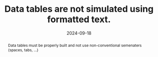 ---
Rubrique: Structure and Code
title: Data tables are not simulated using formatted text.
abstract: Data tables must be properly built and not use non-conventional semenaters (spaces, tabs, ...)
categories:
  - Structure and Code
agrege: O4240-E079
opquast: 4 240
indiceebook: "79"
description: Rule 079
before: "078"
weight: "079"
after: "080"
actif: "1"
layout: rules
date: 2024-09-18
tags:
  - display
  - Accessibility
  - Readability
objectif:
  - Allow users to access tables that can be exploited by technical help.
  - Improve accessibility of content to readers with disabilities.
  - Improve content support by search engines and indexing tools
Meo:
  - Systematically use the table element and associated elements (tr, td, th, caption... depending on the nature of the table) to mark the data tables.
Controle:
  - Check the epub HTML page source code
epubcheck: null
ace: null
humancheck: true
ReadiumGoToolkit: null
Source:
  - Opquast
Referentiel:
  - "[Web Content Accessibility Guidelines (WCAG) 1.3.1 Info and Relationships Level A](https://www.w3.org/TR/WCAG22/#info-and-relationships)"
steps:
  - Development
  - Crafting
---